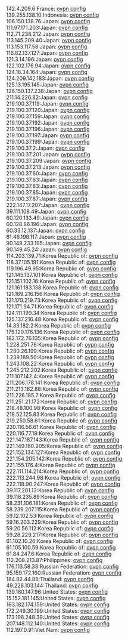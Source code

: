 142.4.209.6:France: [ovpn config](vpn/142_4_209_6.ovpn)  
139.255.138.10:Indonesia: [ovpn config](vpn/139_255_138_10.ovpn)  
106.150.138.76:Japan: [ovpn config](vpn/106_150_138_76.ovpn)  
111.97.171.203:Japan: [ovpn config](vpn/111_97_171_203.ovpn)  
112.71.238.212:Japan: [ovpn config](vpn/112_71_238_212.ovpn)  
113.145.209.40:Japan: [ovpn config](vpn/113_145_209_40.ovpn)  
113.153.117.58:Japan: [ovpn config](vpn/113_153_117_58.ovpn)  
116.82.137.127:Japan: [ovpn config](vpn/116_82_137_127.ovpn)  
121.3.14.196:Japan: [ovpn config](vpn/121_3_14_196.ovpn)  
122.102.176.94:Japan: [ovpn config](vpn/122_102_176_94.ovpn)  
124.18.34.164:Japan: [ovpn config](vpn/124_18_34_164.ovpn)  
124.209.142.183:Japan: [ovpn config](vpn/124_209_142_183.ovpn)  
125.13.195.145:Japan: [ovpn config](vpn/125_13_195_145.ovpn)  
126.150.137.238:Japan: [ovpn config](vpn/126_150_137_238.ovpn)  
211.14.226.82:Japan: [ovpn config](vpn/211_14_226_82.ovpn)  
219.100.37.119:Japan: [ovpn config](vpn/219_100_37_119.ovpn)  
219.100.37.120:Japan: [ovpn config](vpn/219_100_37_120.ovpn)  
219.100.37.159:Japan: [ovpn config](vpn/219_100_37_159.ovpn)  
219.100.37.192:Japan: [ovpn config](vpn/219_100_37_192.ovpn)  
219.100.37.196:Japan: [ovpn config](vpn/219_100_37_196.ovpn)  
219.100.37.197:Japan: [ovpn config](vpn/219_100_37_197.ovpn)  
219.100.37.199:Japan: [ovpn config](vpn/219_100_37_199.ovpn)  
219.100.37.2:Japan: [ovpn config](vpn/219_100_37_2.ovpn)  
219.100.37.201:Japan: [ovpn config](vpn/219_100_37_201.ovpn)  
219.100.37.209:Japan: [ovpn config](vpn/219_100_37_209.ovpn)  
219.100.37.213:Japan: [ovpn config](vpn/219_100_37_213.ovpn)  
219.100.37.60:Japan: [ovpn config](vpn/219_100_37_60.ovpn)  
219.100.37.63:Japan: [ovpn config](vpn/219_100_37_63.ovpn)  
219.100.37.83:Japan: [ovpn config](vpn/219_100_37_83.ovpn)  
219.100.37.85:Japan: [ovpn config](vpn/219_100_37_85.ovpn)  
219.100.37.87:Japan: [ovpn config](vpn/219_100_37_87.ovpn)  
222.147.17.207:Japan: [ovpn config](vpn/222_147_17_207.ovpn)  
39.111.108.49:Japan: [ovpn config](vpn/39_111_108_49.ovpn)  
60.120.133.49:Japan: [ovpn config](vpn/60_120_133_49.ovpn)  
60.128.86.196:Japan: [ovpn config](vpn/60_128_86_196.ovpn)  
60.33.12.137:Japan: [ovpn config](vpn/60_33_12_137.ovpn)  
61.46.198.117:Japan: [ovpn config](vpn/61_46_198_117.ovpn)  
90.149.233.195:Japan: [ovpn config](vpn/90_149_233_195.ovpn)  
90.149.45.24:Japan: [ovpn config](vpn/90_149_45_24.ovpn)  
114.203.139.71:Korea Republic of: [ovpn config](vpn/114_203_139_71.ovpn)  
118.37.105.191:Korea Republic of: [ovpn config](vpn/118_37_105_191.ovpn)  
119.196.49.95:Korea Republic of: [ovpn config](vpn/119_196_49_95.ovpn)  
121.145.137.101:Korea Republic of: [ovpn config](vpn/121_145_137_101.ovpn)  
121.151.102.16:Korea Republic of: [ovpn config](vpn/121_151_102_16.ovpn)  
121.161.183.138:Korea Republic of: [ovpn config](vpn/121_161_183_138.ovpn)  
121.169.216.156:Korea Republic of: [ovpn config](vpn/121_169_216_156.ovpn)  
121.170.219.73:Korea Republic of: [ovpn config](vpn/121_170_219_73.ovpn)  
121.171.94.71:Korea Republic of: [ovpn config](vpn/121_171_94_71.ovpn)  
124.111.199.34:Korea Republic of: [ovpn config](vpn/124_111_199_34.ovpn)  
125.137.216.48:Korea Republic of: [ovpn config](vpn/125_137_216_48.ovpn)  
14.33.182.2:Korea Republic of: [ovpn config](vpn/14_33_182_2.ovpn)  
175.120.176.136:Korea Republic of: [ovpn config](vpn/175_120_176_136.ovpn)  
182.172.76.135:Korea Republic of: [ovpn config](vpn/182_172_76_135.ovpn)  
1.228.251.76:Korea Republic of: [ovpn config](vpn/1_228_251_76.ovpn)  
1.230.26.199:Korea Republic of: [ovpn config](vpn/1_230_26_199.ovpn)  
1.239.189.50:Korea Republic of: [ovpn config](vpn/1_239_189_50.ovpn)  
1.243.108.22:Korea Republic of: [ovpn config](vpn/1_243_108_22.ovpn)  
1.245.212.202:Korea Republic of: [ovpn config](vpn/1_245_212_202.ovpn)  
211.107.142.4:Korea Republic of: [ovpn config](vpn/211_107_142_4.ovpn)  
211.206.178.141:Korea Republic of: [ovpn config](vpn/211_206_178_141.ovpn)  
211.213.182.88:Korea Republic of: [ovpn config](vpn/211_213_182_88.ovpn)  
211.226.185.7:Korea Republic of: [ovpn config](vpn/211_226_185_7.ovpn)  
211.251.21.172:Korea Republic of: [ovpn config](vpn/211_251_21_172.ovpn)  
218.48.100.98:Korea Republic of: [ovpn config](vpn/218_48_100_98.ovpn)  
218.52.125.83:Korea Republic of: [ovpn config](vpn/218_52_125_83.ovpn)  
219.250.58.61:Korea Republic of: [ovpn config](vpn/219_250_58_61.ovpn)  
220.116.56.61:Korea Republic of: [ovpn config](vpn/220_116_56_61.ovpn)  
220.116.77.18:Korea Republic of: [ovpn config](vpn/220_116_77_18.ovpn)  
221.147.187.143:Korea Republic of: [ovpn config](vpn/221_147_187_143.ovpn)  
221.149.160.205:Korea Republic of: [ovpn config](vpn/221_149_160_205.ovpn)  
221.152.134.127:Korea Republic of: [ovpn config](vpn/221_152_134_127.ovpn)  
221.154.205.142:Korea Republic of: [ovpn config](vpn/221_154_205_142.ovpn)  
221.155.176.4:Korea Republic of: [ovpn config](vpn/221_155_176_4.ovpn)  
222.111.114.214:Korea Republic of: [ovpn config](vpn/222_111_114_214.ovpn)  
222.113.244.98:Korea Republic of: [ovpn config](vpn/222_113_244_98.ovpn)  
222.118.90.247:Korea Republic of: [ovpn config](vpn/222_118_90_247.ovpn)  
39.117.201.13:Korea Republic of: [ovpn config](vpn/39_117_201_13.ovpn)  
39.118.235.89:Korea Republic of: [ovpn config](vpn/39_118_235_89.ovpn)  
58.231.106.181:Korea Republic of: [ovpn config](vpn/58_231_106_181.ovpn)  
58.239.207.115:Korea Republic of: [ovpn config](vpn/58_239_207_115.ovpn)  
59.12.102.53:Korea Republic of: [ovpn config](vpn/59_12_102_53.ovpn)  
59.16.203.229:Korea Republic of: [ovpn config](vpn/59_16_203_229.ovpn)  
59.20.56.112:Korea Republic of: [ovpn config](vpn/59_20_56_112.ovpn)  
59.28.229.217:Korea Republic of: [ovpn config](vpn/59_28_229_217.ovpn)  
61.102.10.26:Korea Republic of: [ovpn config](vpn/61_102_10_26.ovpn)  
61.105.100.59:Korea Republic of: [ovpn config](vpn/61_105_100_59.ovpn)  
61.84.247.6:Korea Republic of: [ovpn config](vpn/61_84_247_6.ovpn)  
112.208.213.87:Philippines: [ovpn config](vpn/112_208_213_87.ovpn)  
176.113.58.33:Russian Federation: [ovpn config](vpn/176_113_58_33.ovpn)  
95.159.172.160:Russian Federation: [ovpn config](vpn/95_159_172_160.ovpn)  
184.82.44.88:Thailand: [ovpn config](vpn/184_82_44_88.ovpn)  
49.228.103.144:Thailand: [ovpn config](vpn/49_228_103_144.ovpn)  
139.180.147.96:United States: [ovpn config](vpn/139_180_147_96.ovpn)  
15.152.181.145:United States: [ovpn config](vpn/15_152_181_145.ovpn)  
163.182.174.159:United States: [ovpn config](vpn/163_182_174_159.ovpn)  
172.249.30.199:United States: [ovpn config](vpn/172_249_30_199.ovpn)  
173.198.248.39:United States: [ovpn config](vpn/173_198_248_39.ovpn)  
207.148.112.140:United States: [ovpn config](vpn/207_148_112_140.ovpn)  
112.197.0.91:Viet Nam: [ovpn config](vpn/112_197_0_91.ovpn)  
